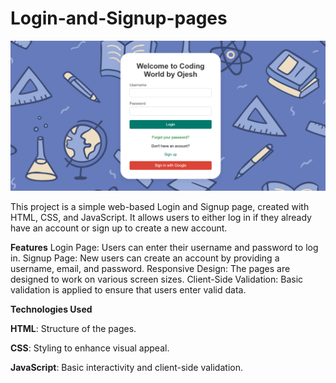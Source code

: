 # Login-and-Signup-pages

![alt text](https://github.com/Ojesh-Mundale/Login-and-Signup-pages/blob/78facbc974d21bdf764bce4df6d8071185887868/login-page.png)

This project is a simple web-based Login and Signup page, created with HTML, CSS, and JavaScript. It allows users to either log in if they already have an account or sign up to create a new account.

**Features**
Login Page: Users can enter their username and password to log in.
Signup Page: New users can create an account by providing a username, email, and password.
Responsive Design: The pages are designed to work on various screen sizes.
Client-Side Validation: Basic validation is applied to ensure that users enter valid data.

**Technologies Used**

**HTML**: Structure of the pages.

**CSS**: Styling to enhance visual appeal.

**JavaScript**: Basic interactivity and client-side validation.
